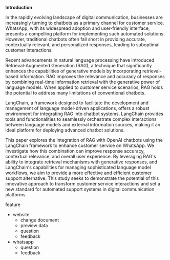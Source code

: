 **Introduction**

In the rapidly evolving landscape of digital communication, businesses are increasingly turning to chatbots as a primary channel for customer service. WhatsApp, with its widespread adoption and user-friendly interface, presents a compelling platform for implementing such automated solutions. However, traditional chatbots often fall short in providing accurate, contextually relevant, and personalized responses, leading to suboptimal customer interactions.

Recent advancements in natural language processing have introduced Retrieval-Augmented Generation (RAG), a technique that significantly enhances the capabilities of generative models by incorporating retrieval-based information. RAG improves the relevance and accuracy of responses by combining real-time information retrieval with the generative power of language models. When applied to customer service scenarios, RAG holds the potential to address many limitations of conventional chatbots.

LangChain, a framework designed to facilitate the development and management of language model-driven applications, offers a robust environment for integrating RAG into chatbot systems. LangChain provides tools and functionalities to seamlessly orchestrate complex interactions between language models and external information sources, making it an ideal platform for deploying advanced chatbot solutions.

This paper explores the integration of RAG with OpenAI chatbots using the LangChain framework to enhance customer service on WhatsApp. We investigate how this combination can improve response accuracy, contextual relevance, and overall user experience. By leveraging RAG's ability to integrate retrieval mechanisms with generative responses, and LangChain's capabilities for managing sophisticated language model workflows, we aim to provide a more effective and efficient customer support alternative. This study seeks to demonstrate the potential of this innovative approach to transform customer service interactions and set a new standard for automated support systems in digital communication platforms.



feature
- website
	- change document
	- preview data
	- question
	- feedback
- whatsapp
	- question
	- feedback
